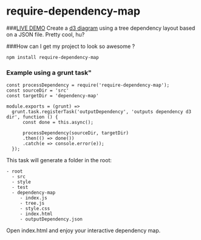 # require-dependency-map 
###[LIVE DEMO](https://missbruni.github.io/require-dependency-map/tree.html)
Create a [d3 diagram](http://mbostock.github.io/d3/talk/20111018/tree.html) using a tree dependency layout based on a JSON file. 
Pretty cool, hu? 

###How can I get my project to look so awesome ?

```
npm install require-dependency-map
```

### Example using a grunt task"

```
const processDependency = require('require-dependency-map');
const sourceDir = 'src'
const targetDir = 'dependency-map'

module.exports = (grunt) => 
  grunt.task.registerTask('outputDependency', 'outputs dependency d3 dir', function () { 
      const done = this.async();

      processDependency(sourceDir, targetDir)
      .then(() => done())
      .catch(e => console.error(e)); 
  });
```

This task will generate a folder in the root:

```
- root
  - src
  - style
  - test
  - dependency-map
     - index.js
     - tree.js
     - style.css
     - index.html
     - outputDependency.json
```

Open index.html and enjoy your interactive dependency map.

